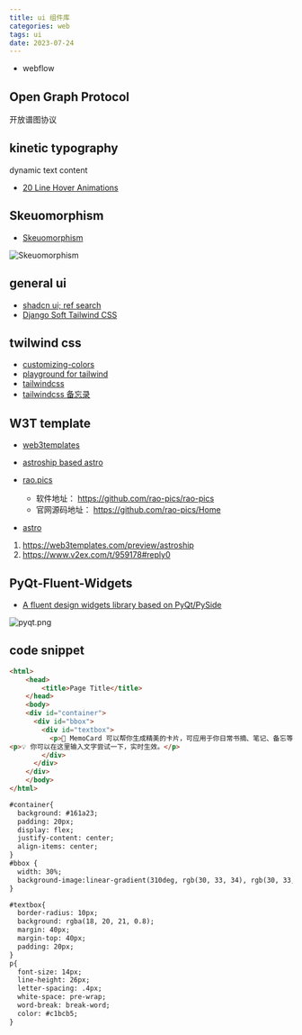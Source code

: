 ```yaml
---
title: ui 组件库
categories: web
tags: ui
date: 2023-07-24
---
```


- webflow

## Open Graph Protocol

开放谱图协议

## kinetic typography

dynamic text content

- [20 Line Hover Animations](https://webflow.com/made-in-webflow/website/20-Link-Effects)

## Skeuomorphism

- [Skeuomorphism](https://webflow.com/made-in-webflow/skeuomorphism)

![Skeuomorphism](https://cdn.jsdelivr.net/gh/YeeKal/img_land/blog/12/20231221103356.png)

## general ui

- [shadcn ui; ref search](https://ui.shadcn.com/)
- [Django Soft Tailwind CSS](https://appseed.us/product/soft-dashboard-tailwind/django/)

## twilwind css

- [customizing-colors](https://tailwindcss.com/docs/customizing-colors)
- [playground for tailwind](https://play.tailwindcss.com/)
- [tailwindcss](https://www.tailwindcss.cn/)
- [tailwindcss 备忘录](https://wangchujiang.com/reference/docs/tailwindcss.html)


## W3T template

- [web3templates](https://web3templates.com/)
- [astroship based astro](https://github.com/surjithctly/astroship)
- [rao.pics](https://rao.pics)
    - 软件地址： https://github.com/rao-pics/rao-pics
    - 官网源码地址： https://github.com/rao-pics/Home

- [astro](https://astro.build/blog/)


1. https://web3templates.com/preview/astroship
2. https://www.v2ex.com/t/959178#reply0


## PyQt-Fluent-Widgets

- [A fluent design widgets library based on PyQt/PySide](https://github.com/zhiyiYo/PyQt-Fluent-Widgets)

![pyqt.png](https://cdn.jsdelivr.net/gh/YeeKal/img_land/blog/notes_img_backup/web/imgs/pyqt.png)


## code snippet

```html
<html>
	<head>
		<title>Page Title</title>
	</head>
	<body>
    <div id="container">
      <div id="bbox">
        <div id="textbox">
          <p>🎨 MemoCard 可以帮你生成精美的卡片，可应用于你日常书摘、笔记、备忘等内容的分享。</p>
<p>💡 你可以在这里输入文字尝试一下，实时生效。</p>
        </div>
      </div>
    </div>
	</body>
</html>

#container{
  background: #161a23;
  padding: 20px;
  display: flex;
  justify-content: center;
  align-items: center;
}
#bbox {
  width: 30%;
  background-image:linear-gradient(310deg, rgb(30, 33, 34), rgb(30, 33, 34), rgb(31, 34, 36), rgb(31, 34, 36), rgb(51, 0, 72), rgb(75, 0, 59), rgb(75, 0, 24), rgb(78, 0, 0), rgb(78, 20, 0), rgb(78, 27, 0));
}

#textbox{
  border-radius: 10px;
  background: rgba(18, 20, 21, 0.8);
  margin: 40px;
  margin-top: 40px;
  padding: 20px;
}
p{
  font-size: 14px;
  line-height: 26px;
  letter-spacing: .4px;
  white-space: pre-wrap;
  word-break: break-word;
  color: #c1bcb5;
}
```